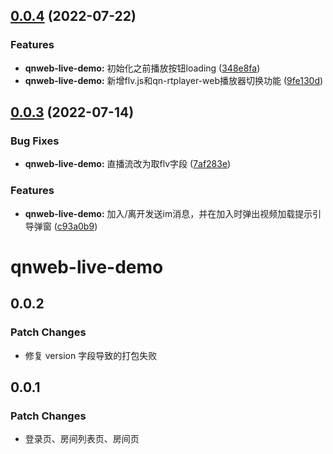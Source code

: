 ## [0.0.4](https://github.com/Spencer17x/QNLiveKit_Web/compare/qnweb-live-demo@0.0.3...qnweb-live-demo@0.0.4) (2022-07-22)


### Features

* **qnweb-live-demo:** 初始化之前播放按钮loading ([348e8fa](https://github.com/Spencer17x/QNLiveKit_Web/commit/348e8fa7d696a40d4197c35e0e7b086d8fc2b24b))
* **qnweb-live-demo:** 新增flv.js和qn-rtplayer-web播放器切换功能 ([9fe130d](https://github.com/Spencer17x/QNLiveKit_Web/commit/9fe130d14f547a9d6c7ddcba9671a04fb07ca70a))



## [0.0.3](https://github.com/Spencer17x/QNLiveKit_Web/compare/qnweb-live-demo@0.0.2...qnweb-live-demo@0.0.3) (2022-07-14)


### Bug Fixes

* **qnweb-live-demo:** 直播流改为取flv字段 ([7af283e](https://github.com/Spencer17x/QNLiveKit_Web/commit/7af283e9498b8df12a2f028305f9e6d9c7682874))


### Features

* **qnweb-live-demo:** 加入/离开发送im消息，并在加入时弹出视频加载提示引导弹窗 ([c93a0b9](https://github.com/Spencer17x/QNLiveKit_Web/commit/c93a0b9eb8dba0403aa069a7c17bbc9691e790af))



# qnweb-live-demo

## 0.0.2

### Patch Changes

- 修复 version 字段导致的打包失败

## 0.0.1

### Patch Changes

- 登录页、房间列表页、房间页
